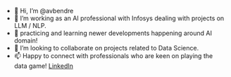 - 👋 Hi, I’m @avbendre
- 👀 I’m working as an AI professional with Infosys dealing with projects on LLM / NLP.
- 🌱 practicing and learning newer developments happening around AI domain!
- 💞️ I’m looking to collaborate on projects related to Data Science.
- 📫 Happy to connect with professionals who are keen on playing the data game! [LinkedIn](https://www.linkedin.com/in/bendre-abhishek/)
  
